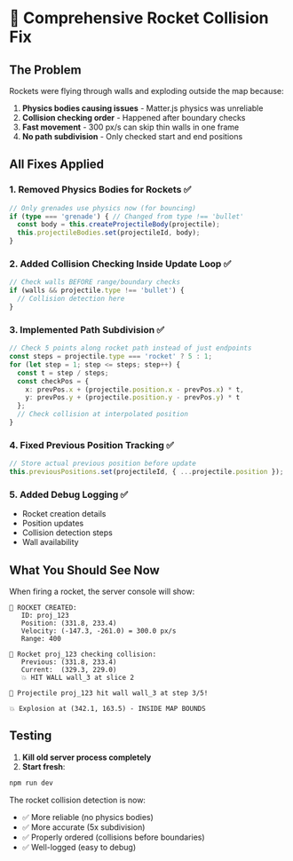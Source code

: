 # 🚀 Comprehensive Rocket Collision Fix

## The Problem
Rockets were flying through walls and exploding outside the map because:
1. **Physics bodies causing issues** - Matter.js physics was unreliable
2. **Collision checking order** - Happened after boundary checks
3. **Fast movement** - 300 px/s can skip thin walls in one frame
4. **No path subdivision** - Only checked start and end positions

## All Fixes Applied

### 1. **Removed Physics Bodies for Rockets** ✅
```typescript
// Only grenades use physics now (for bouncing)
if (type === 'grenade') { // Changed from type !== 'bullet'
  const body = this.createProjectileBody(projectile);
  this.projectileBodies.set(projectileId, body);
}
```

### 2. **Added Collision Checking Inside Update Loop** ✅
```typescript
// Check walls BEFORE range/boundary checks
if (walls && projectile.type !== 'bullet') {
  // Collision detection here
}
```

### 3. **Implemented Path Subdivision** ✅
```typescript
// Check 5 points along rocket path instead of just endpoints
const steps = projectile.type === 'rocket' ? 5 : 1;
for (let step = 1; step <= steps; step++) {
  const t = step / steps;
  const checkPos = {
    x: prevPos.x + (projectile.position.x - prevPos.x) * t,
    y: prevPos.y + (projectile.position.y - prevPos.y) * t
  };
  // Check collision at interpolated position
}
```

### 4. **Fixed Previous Position Tracking** ✅
```typescript
// Store actual previous position before update
this.previousPositions.set(projectileId, { ...projectile.position });
```

### 5. **Added Debug Logging** ✅
- Rocket creation details
- Position updates
- Collision detection steps
- Wall availability

## What You Should See Now

When firing a rocket, the server console will show:
```
🚀 ROCKET CREATED:
   ID: proj_123
   Position: (331.8, 233.4)
   Velocity: (-147.3, -261.0) = 300.0 px/s
   Range: 400

🚀 Rocket proj_123 checking collision:
   Previous: (331.8, 233.4)
   Current:  (329.3, 229.0)
   💥 HIT WALL wall_3 at slice 2

🚀 Projectile proj_123 hit wall wall_3 at step 3/5!

💥 Explosion at (342.1, 163.5) - INSIDE MAP BOUNDS
```

## Testing

1. **Kill old server process completely**
2. **Start fresh**:
```bash
npm run dev
```

The rocket collision detection is now:
- ✅ More reliable (no physics bodies)
- ✅ More accurate (5x subdivision)
- ✅ Properly ordered (collisions before boundaries)
- ✅ Well-logged (easy to debug) 